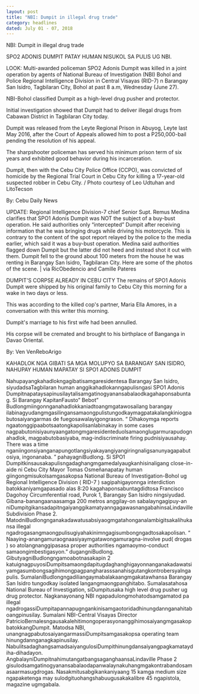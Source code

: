 ```yaml
---
layout: post
title: "NBI: Dumpit in illegal drug trade"
category: headlines
dated: July 01 - 07, 2018
---
```


NBI: Dumpit in illegal drug trade

SPO2 ADONIS DUMPIT PATAY HUMAN NISUKOL SA PULIS UG NBI.

LOOK: Multi-awarded policeman SPO2 Adonis Dumpit was killed in a joint operation by agents of National Bureau of Investigation (NBI) Bohol and Police Regional Intelligence Division in Central Visayas (RID-7) n Barangay San Isidro, Tagbilaran City, Bohol at past 8 a.m, Wednesday (June 27).

NBI-Bohol classified Dumpit as a high-level drug pusher and protector.

Initial investigation showed that Dumpit had to deliver illegal drugs from Cabawan District in Tagbilaran City today.

Dumpit was released from the Leyte Regional Prison in Abuyog, Leyte last May 2016, after the Court of Appeals allowed him to post a P250,000-bail pending the resolution of his appeal.

The sharpshooter policeman has served his minimum prison term of six years and exhibited good behavior during his incarceration.

Dumpit, then with the Cebu City Police Office (CCPO), was convicted of homicide by the Regional Trial Court in Cebu City for killing a 17-year-old suspected robber in Cebu City. / Photo courtesy of Leo Udtuhan and LitoTecson

By: Cebu Daily News


UPDATE: Regional Intelligence Division-7 chief Senior Supt. Remus Medina clarifies that SPO1 Adonis Dumpit was NOT the subject of a buy-bust operation. He said authorities only “intercepted” Dumpit after receiving information that he was bringing drugs while driving his motorcycle. This is contrary to the content of the spot report relayed by the police to the media earlier, which said it was a buy-bust operation. Medina said authorities flagged down Dumpit but the latter did not heed and instead shot it out with them. Dumpit fell to the ground about 100 meters from the house he was renting in Barangay San Isidro, Tagbilaran City. Here are some of the photos of the scene. | via RicObedencio and Camille Pateres

DUMPIT'S CORPSE ALREADY IN CEBU CITY
The remains of SPO1 Adonis Dumpit were shipped by his original family to Cebu City this morning for a wake in two days or less.

This was according to the killed cop's partner, Maria Ella Amores, in a conversation with this writer this morning.

Dumpit's marriage to his first wife had been annulled.

His corpse will be cremated and brought to his birthplace of Banganga in Davao Oriental.

By: Ven VenReboArigo


KAHADLOK NGA GIBATI SA MGA MOLUPYO SA BARANGAY SAN ISIDRO, NAHUPAY HUMAN MAPATAY SI SPO1 ADONIS DUMPIT

Nahupayangkahadlokngagibatisamgaresidentesa Barangay San Isidro, siyudadsaTagbilaran human anggikahadlokanngapulisngasi SPO1 Adonis Dumpitnapataysapinusilaytalisamgatinogyanansabalaodkagahaponsabuntag.
Si Barangay KapitanFausto” Bebot” Budlongmiingonnganahadlokkaniadtoangmgatawosailang barangay ilabinagyudangmgasilingansamaongpulistungodkaymagpatakalangkiniogpabutosaiyangarmas de fuegosawalayigongrason.
“ Dihakoymga reports ngaatonggipaabotsaatongkapolisanlabinakay in some cases nagpabutonisiyaunyaangatongmgaresidenteduolsamaonglugarmurapudognahadlok, magpabutobasiyaba, mag-indiscriminate firing pudnisiyausahay. There was a time nganiingonsiyanganapungotlangsiyakayangiyangiringnaligsanunyagapabutosiya, ingonanaba. ” pahayagniBudlong.
Si SPO1 Dumpitkinsausakapulisngadaghangmgamedalyaugkanhisinaligang close-in-aide ni Cebu City Mayor Tomas Osmeñanapatay human giingongmisukolsamgasakopsa National Bureau of Investigation-Bohol ug Regional Intelligence Division ( RID-7 ) sagipahigayonnga interdiction batokkaniyamgapasado alas 8:20 kagahaponsabuntagdidtosa Francisco Dagohoy Circumferential road, Purok 1, Barangay San Isidro ningsiyudad.
Gibana-banangaanaasamga 200 metros anggilay-on sabalayngagipuy-an niDumpitgikansadapitngaiyanggikamatyanngagawasnangabahinsaLindaville Subdivision Phase 2.
MatodniBudlongnganakadawatusabsiyaogmgatahonganalambigitsakalihukansa illegal ngadrogasangmaongpulisugiyahakinimngagisumbongngadtosakapolisan.
“ Naaying-anangamuraognaasiyaymgatawongamuragna-involve pud( drogas ) so atolangnanggipasasa proper authorities ngamaoymo-conduct samaongimbestigasyon.” dugangniBudlong.
GibutyagniBudlongngamoabotnasakapin 2 katuignagpuyosiDumpitsamaongdapitugdaghanghigayonnanganakadawatsiyamgasumbongsagihimongpagpangharasssanahisgutangkontrobersyalngapulis.
SumalaniBudlongngadiliangaymabalakaangmgakatawhansa Barangay San Isidro tungodkay isolated langangmaongpanghitabo.
Sumalasatahosa National Bureau of Investigation, siDumpitusaka high level drug pusher ug drug protector.
Nagkanayonang NBI ngapadulongmohatodsamgamatod pa illegal ngadrogassiDumpitapannapugngankinisamgaotoridadhinungdannganahitaboangpinusilay.
Sumalani NBI-Central Visayas Director PatricioBernalesngausakalehitimongoperasyonanggihimosaiyangmgasakopbatokkangDumpit.
Matodsa NBI, unangnagpabutosaiyangarmassiDumpitsamgasakopsa operating team hinungdannganagkapinusilay.
NabulitsadaghangsamadsaiyangulosiDumpithinungdansaiyangpagkamataydiha-dihadayon.
AngbalayniDumpitnahimutangatbangsaganghaansaLindaville Phase 2 gisulodsamgatinogyanansabalaodapanwalaynakuhangmgakontrabandosamasaarmasugdrogas.
Nasakmitusabgikankaniyaang 15 kamga medium size ngapaketenga may sulodgituohangshabuugusakakalibre 45 ngapistola, magazine ugmgabala.